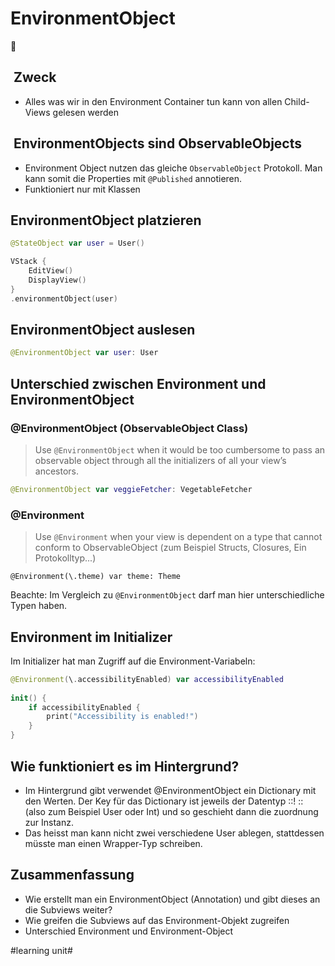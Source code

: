 # EnvironmentObject
🌳

##  Zweck

- Alles was wir in den Environment Container tun kann von allen Child-Views gelesen werden

##  EnvironmentObjects sind ObservableObjects
- Environment Object nutzen das gleiche `ObservableObject` Protokoll. Man kann somit die Properties mit `@Published` annotieren. 
- Funktioniert nur mit Klassen

## EnvironmentObject platzieren

```swift
@StateObject var user = User()
```

```swift
VStack {
    EditView()
    DisplayView()
}
.environmentObject(user)
```

## EnvironmentObject auslesen

```swift
@EnvironmentObject var user: User
```


## Unterschied zwischen Environment und EnvironmentObject

### @EnvironmentObject (ObservableObject Class)

> Use  `@EnvironmentObject`  when it would be too cumbersome to pass an observable object through all the initializers of all your view’s ancestors.

```swift
@EnvironmentObject var veggieFetcher: VegetableFetcher
```

### @Environment

> Use  `@Environment`  when your view is dependent on a type that cannot conform to ObservableObject (zum Beispiel Structs, Closures, Ein Protokolltyp...)

```
@Environment(\.theme) var theme: Theme
```

Beachte: Im Vergleich zu `@EnvironmentObject` darf man hier unterschiedliche Typen haben.

## Environment im Initializer

Im Initializer hat man Zugriff auf die Environment-Variabeln:

```swift
@Environment(\.accessibilityEnabled) var accessibilityEnabled
    
init() {
	if accessibilityEnabled {
		print("Accessibility is enabled!")
	}
}
```

## Wie funktioniert es im Hintergrund?

- Im Hintergrund gibt verwendet @EnvironmentObject ein Dictionary mit den Werten. Der Key für das Dictionary ist jeweils der Datentyp ::! :: (also zum Beispiel User oder Int) und so geschieht dann die zuordnung zur Instanz.
- Das heisst man kann nicht zwei verschiedene User ablegen, stattdessen müsste man einen Wrapper-Typ schreiben. 



## Zusammenfassung
- Wie erstellt man ein EnvironmentObject (Annotation) und gibt dieses an die Subviews weiter?
- Wie greifen die Subviews auf das Environment-Objekt zugreifen
- Unterschied Environment und Environment-Object

#learning unit#